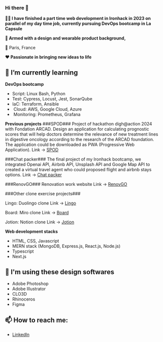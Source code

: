 ### Hi there 👋

**👩‍💻 I have finished a part time web development in Ironhack in 2023 on parallel of my day time job, currently pursuing DevOps bootcamp in La Capsule**

**🔭 Armed with a design and wearable product background,** 

📍 Paris, France  

**❤️ Passionate in bringing new ideas to life**

## 🌱 I’m currently learning
**DevOps bootcamp** 
- Script: Linux Bash, Python
- Test: Cypress, Locust, Jest, SonarQube
- IaC: Terraform, Ansible
-  Cloud: AWS, Google Cloud, Azure
-  Monitoring: Prometheus, Grafana

**Previous projects**
###SPOD###
Project of hackathon digh@action 2024 with Fondation ARCAD.
Design an application for calculating prognostic scores that will help doctors determine the relevance of new treatment lines in digestive oncology according to the research of the ARCAD foundation.
The application could be downloaded as PWA (Progressive Web Application).
Link -> [SPOD](https://spod.vercel.app)

###Chat packer###
The final project of my Ironhack bootcamp, we integrated Openai API, Airbnb API, Unsplash API and Google Map API to created a virtual travel agent who could proposed flight and airbnb stays options.
Link -> [Chat packer](https://chat-packer.netlify.app)

###RenovGO###
Renovation work website
Link -> [RenovGO](https://renov-go.fr)

###Other clone exercise projects###

Lingo: Duolingo clone
Link -> [Lingo](https://lingo-beige.vercel.app)

Board: Miro clone
Link -> [Board](https://board-app-xi.vercel.app)

Jotion: Notion clone
Link -> [Jotion](https://jotion-gamma-nine.vercel.app)

**Web development stacks**
- HTML, CSS, Javascript
- MERN stack (MongoDB, Express.js, React.js, Node.js)
- Typescript
- Next.js

## 🎨 I'm using these design softwares
- Adobe Photoshop
- Adobe Illustrator
- CLO3D
- Rhinoceros
- Figma

## 📫 How to reach me:
- [LinkedIn](https://www.linkedin.com/in/rachelpytse/)
